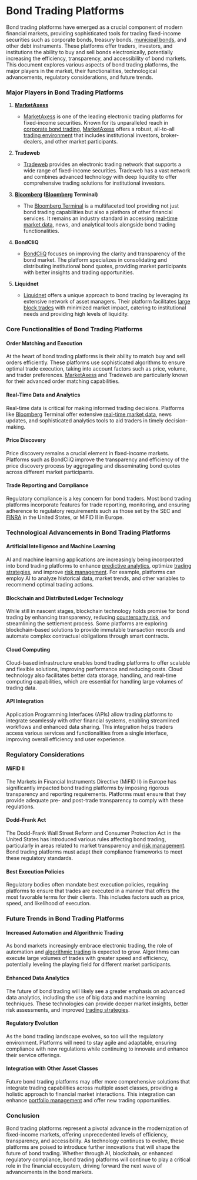 # Bond Trading Platforms

Bond trading platforms have emerged as a crucial component of modern financial markets, providing sophisticated tools for trading fixed-income securities such as corporate bonds, treasury bonds, [municipal bonds](../m/municipal_bonds.md), and other debt instruments. These platforms offer traders, investors, and institutions the ability to buy and sell bonds electronically, potentially increasing the efficiency, transparency, and accessibility of bond markets. This document explores various aspects of bond trading platforms, the major players in the market, their functionalities, technological advancements, regulatory considerations, and future trends.

### Major Players in Bond Trading Platforms

1. **[MarketAxess](../m/marketaxess.md)**
   - [MarketAxess](https://www.marketaxess.com/) is one of the leading electronic trading platforms for fixed-income securities. Known for its unparalleled reach in [corporate bond trading](../c/corporate_bond_trading.md), [MarketAxess](../m/marketaxess.md) offers a robust, all-to-all [trading environment](../t/trading_environment.md) that includes institutional investors, broker-dealers, and other market participants.

2. **Tradeweb**
   - [Tradeweb](https://www.tradeweb.com/) provides an electronic trading network that supports a wide range of fixed-income securities. Tradeweb has a vast network and combines advanced technology with deep liquidity to offer comprehensive trading solutions for institutional investors.

3. **[Bloomberg](../b/bloomberg.md) ([Bloomberg](../b/bloomberg.md) Terminal)**
   - The [Bloomberg Terminal](https://www.bloomberg.com/professional/solution/bloomberg-terminal/) is a multifaceted tool providing not just bond trading capabilities but also a plethora of other financial services. It remains an industry standard in accessing [real-time market data](../r/real-time_market_data.md), news, and analytical tools alongside bond trading functionalities.

4. **BondCliQ**
   - [BondCliQ](https://www.bondcliq.com/) focuses on improving the clarity and transparency of the bond market. The platform specializes in consolidating and distributing institutional bond quotes, providing market participants with better insights and trading opportunities.

5. **Liquidnet**
   - [Liquidnet](https://www.liquidnet.com/) offers a unique approach to bond trading by leveraging its extensive network of asset managers. Their platform facilitates [large block trades](../l/large_block_trades.md) with minimized market impact, catering to institutional needs and providing high levels of liquidity.

### Core Functionalities of Bond Trading Platforms

#### Order Matching and Execution
At the heart of bond trading platforms is their ability to match buy and sell orders efficiently. These platforms use sophisticated algorithms to ensure optimal trade execution, taking into account factors such as price, volume, and trader preferences. [MarketAxess](../m/marketaxess.md) and Tradeweb are particularly known for their advanced order matching capabilities.

#### Real-Time Data and Analytics
Real-time data is critical for making informed trading decisions. Platforms like [Bloomberg](../b/bloomberg.md) Terminal offer extensive [real-time market data](../r/real-time_market_data.md), news updates, and sophisticated analytics tools to aid traders in timely decision-making.

#### Price Discovery
Price discovery remains a crucial element in fixed-income markets. Platforms such as BondCliQ improve the transparency and efficiency of the price discovery process by aggregating and disseminating bond quotes across different market participants.

#### Trade Reporting and Compliance
Regulatory compliance is a key concern for bond traders. Most bond trading platforms incorporate features for trade reporting, monitoring, and ensuring adherence to regulatory requirements such as those set by the SEC and [FINRA](../f/finra.md) in the United States, or MiFID II in Europe.

### Technological Advancements in Bond Trading Platforms

#### Artificial Intelligence and Machine Learning
AI and machine learning applications are increasingly being incorporated into bond trading platforms to enhance [predictive analytics](../p/predictive_analytics.md), optimize [trading strategies](../t/trading_strategies.md), and improve [risk management](../r/risk_management.md). For example, platforms can employ AI to analyze historical data, market trends, and other variables to recommend optimal trading actions.

#### Blockchain and Distributed Ledger Technology
While still in nascent stages, blockchain technology holds promise for bond trading by enhancing transparency, reducing [counterparty risk](../c/counterparty_risk.md), and streamlining the settlement process. Some platforms are exploring blockchain-based solutions to provide immutable transaction records and automate complex contractual obligations through smart contracts.

#### Cloud Computing
Cloud-based infrastructure enables bond trading platforms to offer scalable and flexible solutions, improving performance and reducing costs. Cloud technology also facilitates better data storage, handling, and real-time computing capabilities, which are essential for handling large volumes of trading data.

#### API Integration
Application Programming Interfaces (APIs) allow trading platforms to integrate seamlessly with other financial systems, enabling streamlined workflows and enhanced data sharing. This integration helps traders access various services and functionalities from a single interface, improving overall efficiency and user experience.

### Regulatory Considerations

#### MiFID II
The Markets in Financial Instruments Directive (MiFID II) in Europe has significantly impacted bond trading platforms by imposing rigorous transparency and reporting requirements. Platforms must ensure that they provide adequate pre- and post-trade transparency to comply with these regulations.

#### Dodd-Frank Act
The Dodd-Frank Wall Street Reform and Consumer Protection Act in the United States has introduced various rules affecting bond trading, particularly in areas related to market transparency and [risk management](../r/risk_management.md). Bond trading platforms must adapt their compliance frameworks to meet these regulatory standards.

#### Best Execution Policies
Regulatory bodies often mandate best execution policies, requiring platforms to ensure that trades are executed in a manner that offers the most favorable terms for their clients. This includes factors such as price, speed, and likelihood of execution.

### Future Trends in Bond Trading Platforms

#### Increased Automation and Algorithmic Trading
As bond markets increasingly embrace electronic trading, the role of automation and [algorithmic trading](../a/algorithmic_trading.md) is expected to grow. Algorithms can execute large volumes of trades with greater speed and efficiency, potentially leveling the playing field for different market participants.

#### Enhanced Data Analytics
The future of bond trading will likely see a greater emphasis on advanced data analytics, including the use of big data and machine learning techniques. These technologies can provide deeper market insights, better risk assessments, and improved [trading strategies](../t/trading_strategies.md).

#### Regulatory Evolution
As the bond trading landscape evolves, so too will the regulatory environment. Platforms will need to stay agile and adaptable, ensuring compliance with new regulations while continuing to innovate and enhance their service offerings.

#### Integration with Other Asset Classes
Future bond trading platforms may offer more comprehensive solutions that integrate trading capabilities across multiple asset classes, providing a holistic approach to financial market interactions. This integration can enhance [portfolio management](../p/portfolio_management.md) and offer new trading opportunities.

### Conclusion

Bond trading platforms represent a pivotal advance in the modernization of fixed-income markets, offering unprecedented levels of efficiency, transparency, and accessibility. As technology continues to evolve, these platforms are poised to introduce further innovations that will shape the future of bond trading. Whether through AI, blockchain, or enhanced regulatory compliance, bond trading platforms will continue to play a critical role in the financial ecosystem, driving forward the next wave of advancements in the bond markets.